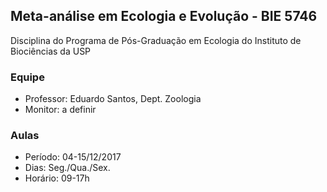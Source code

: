 ## Meta-análise em Ecologia e Evolução - BIE 5746
Disciplina do Programa de Pós-Graduação em Ecologia do Instituto de Biociências da USP

### Equipe
- Professor: Eduardo Santos, Dept. Zoologia 
- Monitor: a definir

### Aulas
- Período: 04-15/12/2017
- Dias: Seg./Qua./Sex.
- Horário: 09-17h

